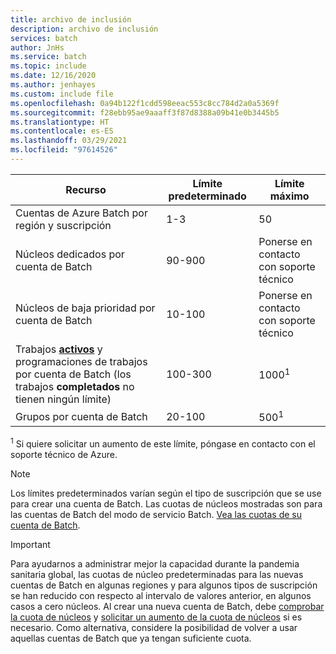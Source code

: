 ```yaml
---
title: archivo de inclusión
description: archivo de inclusión
services: batch
author: JnHs
ms.service: batch
ms.topic: include
ms.date: 12/16/2020
ms.author: jenhayes
ms.custom: include file
ms.openlocfilehash: 0a94b122f1cdd598eeac553c8cc784d2a0a5369f
ms.sourcegitcommit: f28ebb95ae9aaaff3f87d8388a09b41e0b3445b5
ms.translationtype: HT
ms.contentlocale: es-ES
ms.lasthandoff: 03/29/2021
ms.locfileid: "97614526"
---
```

| **Recurso** | **Límite predeterminado** | **Límite máximo** |
| --- | --- | --- |
| Cuentas de Azure Batch por región y suscripción | 1-3 |50 |
| Núcleos dedicados por cuenta de Batch | 90-900 | Ponerse en contacto con soporte técnico |
| Núcleos de baja prioridad por cuenta de Batch | 10-100 | Ponerse en contacto con soporte técnico |
| Trabajos **[activos](/rest/api/batchservice/job/get#jobstate)** y programaciones de trabajos por cuenta de Batch (los trabajos **completados** no tienen ningún límite) | 100-300 | 1000<sup>1</sup> |
| Grupos por cuenta de Batch | 20-100 | 500<sup>1</sup> |

<sup>1</sup> Si quiere solicitar un aumento de este límite, póngase en contacto con el soporte técnico de Azure.

> [!NOTE]
> Los límites predeterminados varían según el tipo de suscripción que se use para crear una cuenta de Batch. Las cuotas de núcleos mostradas son para las cuentas de Batch del modo de servicio Batch. [Vea las cuotas de su cuenta de Batch](../articles/batch/batch-quota-limit.md#view-batch-quotas).

> [!IMPORTANT]
> Para ayudarnos a administrar mejor la capacidad durante la pandemia sanitaria global, las cuotas de núcleo predeterminadas para las nuevas cuentas de Batch en algunas regiones y para algunos tipos de suscripción se han reducido con respecto al intervalo de valores anterior, en algunos casos a cero núcleos. Al crear una nueva cuenta de Batch, debe [comprobar la cuota de núcleos](../articles/batch/batch-quota-limit.md#view-batch-quotas) y [solicitar un aumento de la cuota de núcleos](../articles/batch/batch-quota-limit.md#increase-a-quota) si es necesario. Como alternativa, considere la posibilidad de volver a usar aquellas cuentas de Batch que ya tengan suficiente cuota.